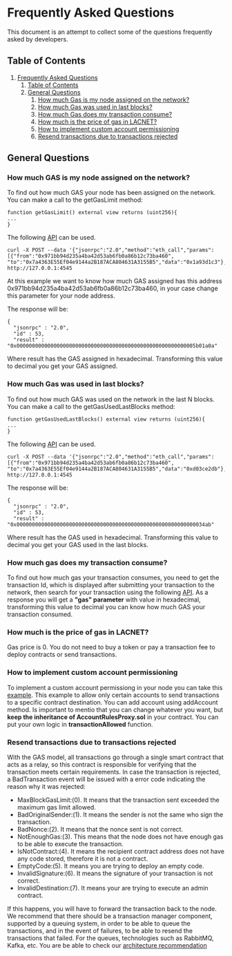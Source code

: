 # Frequently Asked Questions

This document is an attempt to collect some of the questions frequently asked by developers.

## Table of Contents

1.	[Frequently Asked Questions](#frequently-asked-questions)
	1.	[Table of Contents](#table-of-contents)
	2.	[General Questions](#general-questions)
		1.	[How much Gas is my node assigned on the network?](#how-much-gas-is-my-node-assigned-on-the-network)
		2.	[How much Gas was used in last blocks?](#how-much-gas-was-used-in-last-blocks)
		3.	[How much Gas does my transaction consume?](#how-much-gas-does-my-transaction-consume)
		4.	[How much is the price of gas in LACNET?](#how-much-is-the-price-of-gas-in-lacnet)             
         5.  [How to implement custom account permissioning](#how-to-implement-custom-account-permissioning)
         6.  [Resend transactions due to transactions rejected](#resend-transactions-due-to-transactions-rejected)

## General Questions

### How much GAS is my node assigned on the network?

To find out how much GAS your node has been assigned on the network. You can make a call to the getGasLimit method:
```
function getGasLimit() external view returns (uint256){
...
}
```
The following [API](https://besu.hyperledger.org/en/stable/Reference/API-Methods/#eth_call) can be used.
```
curl -X POST --data '{"jsonrpc":"2.0","method":"eth_call","params":[{"from":"0x971bb94d235a4ba42d53ab6fb0a86b12c73ba460", "to":"0x7a4363E55Ef04e9144a2B187ACA804631A3155B5","data":"0x1a93d1c3"},"latest"],"id":53}' http://127.0.0.1:4545
```
At this example we want to know how much GAS assigned has this address 0x971bb94d235a4ba42d53ab6fb0a86b12c73ba460, in your case change this parameter for your node address.

The response will be:
```
{
  "jsonrpc" : "2.0",
  "id" : 53,
  "result" : "0x0000000000000000000000000000000000000000000000000000000005b01a0a"
```
Where result has the GAS assigned in hexadecimal. Transforming this value to decimal you get your GAS assigned.

### How much Gas was used in last blocks?

To find out how much GAS was used on the network in the last N blocks. You can make a call to the getGasUsedLastBlocks method:
```
function getGasUsedLastBlocks() external view returns (uint256){
...
}
```
The following [API](https://besu.hyperledger.org/en/stable/Reference/API-Methods/#eth_call) can be used.
```
curl -X POST --data '{"jsonrpc":"2.0","method":"eth_call","params":[{"from":"0x971bb94d235a4ba42d53ab6fb0a86b12c73ba460", "to":"0x7a4363E55Ef04e9144a2B187ACA804631A3155B5","data":"0xd03ce2db"},"latest"],"id":53}' http://127.0.0.1:4545
```
The response will be:
```
{
  "jsonrpc" : "2.0",
  "id" : 53,
  "result" : "0x0000000000000000000000000000000000000000000000000000000000034ab"
```
Where result has the GAS used in hexadecimal. Transforming this value to decimal you get your GAS used in the last blocks.

### How much gas does my transaction consume?

To find out how much gas your transaction consumes, you need to get the transaction Id, which is displayed after submitting your transaction to the network, then search for your transaction using the following [API](https://besu.hyperledger.org/en/stable/Reference/API-Methods/#eth_gettransactionbyhash). As a response you will get a **"gas" parameter** with value in hexadecimal, transforming this value to decimal you can know how much GAS your transaction consumed.

### How much is the price of gas in LACNET?

Gas price is 0. You do not need to buy a token or pay a transaction fee to deploy contracts or send transactions.

### How to implement custom account permissioning

To implement a custom account permissiong in your node you can take this [example](https://github.com/LACNet-Networks/gas-management/blob/master/samples/custom-permissioning-contracts/AccountRules.sol). This example to allow only certain accounts to send transactions to a specific contract destination. You can add account using addAccount method. Is important to mentio that you can change whatever you want, but **keep the inheritance of AccountRulesProxy.sol** in your contract. You can put your own logic in **transactionAllowed** function.

### Resend transactions due to transactions rejected

With the GAS model, all transactions go through a single smart contract that acts as a relay, so this contract is responsible for verifying that the transaction meets certain requirements. In case the transaction is rejected, a BadTransaction event will be issued with a error code indicating the reason why it was rejected:

* MaxBlockGasLimit:(0). It means that the transaction sent exceeded the maximum gas limit allowed.
* BadOriginalSender:(1). It means the sender is not the same who sign the transaction.
* BadNonce:(2). It means that the nonce sent is not correct.
* NotEnoughGas:(3). This means that the node does not have enough gas to be able to execute the transaction.
* IsNotContract:(4). It means the recipient contract address does not have any code stored, therefore it is not a contract.
* EmptyCode:(5). It means you are trying to deploy an empty code.
* InvalidSignature:(6). It means the signature of your transaction is not correct.
* InvalidDestination:(7). It means your are trying to execute an admin contract.

If this happens, you will have to forward the transaction back to the node. We recommend that there should be a transaction manager component, supported by a queuing system, in order to be able to queue the transactions, and in the event of failures, to be able to resend the transactions that failed. For the queues, technologies such as RabbitMQ, Kafka, etc. You are be able to check our [architecture recommendation](https://github.com/LACNet-Networks/besu-pro-testnet/blob/master/DAPP_ARCHITECTURE.md)


